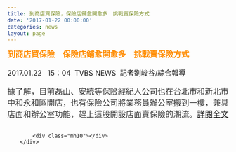 ```yaml
---
title: 到商店買保險，保險店鋪愈開愈多　挑戰賣保險方式
date: '2017-01-22 00:00:00'
categories: news
layout: page
---
```


<div class="text">
			<div>
	<div>
		<h1 style="border: 0px none; margin: 0px; outline: none 0px; padding: 0px; font-stretch: normal; font-size: 30px; line-height: 1.3; font-family: 微软雅黑, 黑体, &quot;helvetica neue&quot;, &quot;lucida grande&quot;, Arial, PMingLiU, &quot;Trebuchet MS&quot;, Helvetica, Verdana, sans-serif; color: rgb(49, 49, 51); width: 630px;">
			<span style="color: rgb(255, 140, 0);"><span style="font-size: 18px;">到商店買保險　保險店鋪愈開愈多　挑戰賣保險方式</span></span></h1>
	</div>
	<div>
		<div>
			<br>
			<span style="font-size: 16px;">2017.01.22 &nbsp; 15：04 &nbsp;TVBS NEWS &nbsp;記者劉峻谷/綜合報導</span></div>
		<div>
			&nbsp;</div>
		<div>
			<span style="color: rgb(51, 51, 51); font-family: Verdana, 微軟正黑體, sans-serif; font-size: 18px;">據了解，目前磊山、安統等保險經紀人公司也在台北市和新北市中和永和區開店，也有保險公司將業務員辦公室搬到一樓，兼具店面和辦公室功能，趕上這股開設店面賣保險的潮流。</span><font face="Microsoft Jhenghei, Verdana, Arial, PMingLiU, sans-serif"><span style="font-size: 18px;"><a href="http://news.tvbs.com.tw/local/702142">詳閱全文</a></span></font></div>
	</div>
</div>
<div>
	&nbsp;</div>

			<div class="mh10"></div>
		</div>